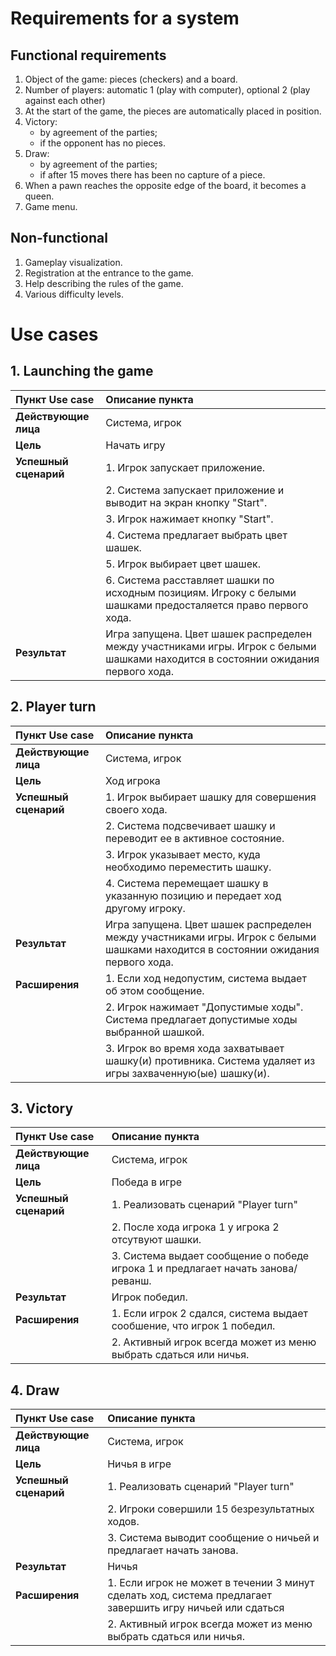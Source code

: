 # Requirements for a system
## Functional requirements
1. Object of the game: pieces (checkers) and a board.
2. Number of players: automatic 1 (play with computer), optional 2 (play against each other)
3. At the start of the game, the pieces are automatically placed in position.
4. Victory: 
    * by agreement of the parties; 
    * if the opponent has no pieces.
5. Draw:
    * by agreement of the parties;
    * if after 15 moves there has been no capture of a piece.
6. When a pawn reaches the opposite edge of the board, it becomes a queen.
7. Game menu.
## Non-functional
1. Gameplay visualization. 
2. Registration at the entrance to the game.
3. Help describing the rules of the game.
4. Various difficulty levels.
# Use cases
## 1. Launching the game
| Пункт Use case | Описание пункта |
|:-----------|:------------|
| __Действующие лица__ | Система, игрок |
| __Цель__ | Начать игру |
| __Успешный сценарий__ | 1. Игрок запускает приложение.
|| 2. Система запускает приложение и выводит на экран кнопку "Start".
|| 3. Игрок нажимает кнопку "Start".
|| 4. Система предлагает выбрать цвет шашек.
|| 5. Игрок выбирает цвет шашек.
|| 6. Система расставляет шашки по исходным позициям. Игроку с белыми шашками предосталяется право первого хода.
| __Результат__ | Игра запущена. Цвет шашек распределен между участниками игры. Игрок с белыми шашками находится в состоянии ожидания первого хода. |
## 2. Player turn
| Пункт Use case | Описание пункта |
|:-----------|:------------|
| __Действующие лица__ | Система, игрок |
| __Цель__ | Ход игрока |
| __Успешный сценарий__ | 1. Игрок выбирает шашку для совершения своего хода.
|| 2. Система подсвечивает шашку и переводит ее в активное состояние. 
|| 3. Игрок указывает место, куда необходимо переместить шашку.
|| 4. Система перемещает шашку в указанную позицию и передает ход другому игроку.
| __Результат__ | Игра запущена. Цвет шашек распределен между участниками игры. Игрок с белыми шашками находится в состоянии ожидания первого хода. |
| __Расширения__ | 1. Если ход недопустим, система выдает об этом сообщение. 
|| 2. Игрок нажимает "Допустимые ходы". Система предлагает допустимые ходы выбранной шашкой.
|| 3. Игрок во время хода захватывает шашку(и) противника. Система удаляет из игры захваченную(ые) шашку(и).
## 3. Victory
| Пункт Use case | Описание пункта |
|:-----------|:------------|
| __Действующие лица__ | Система, игрок |
| __Цель__ | Победа в игре |
| __Успешный сценарий__ | 1. Реализовать сценарий "Player turn"
|| 2. После хода игрока 1 у игрока 2 отсутвуют шашки. 
|| 3. Система выдает сообщение о победе игрока 1 и предлагает начать занова/реванш.
| __Результат__ | Игрок победил. |
| __Расширения__ | 1. Если игрок 2 сдался, система выдает сообшение, что игрок 1 победил. 
|| 2. Активный игрок всегда может из меню выбрать сдаться или ничья.
## 4. Draw
| Пункт Use case | Описание пункта |
|:-----------|:------------|
| __Действующие лица__ | Система, игрок |
| __Цель__ | Ничья в игре |
| __Успешный сценарий__ | 1. Реализовать сценарий "Player turn"
|| 2. Игроки совершили 15 безрезультатных ходов.
|| 3. Система выводит сообщение о ничьей и предлагает начать занова.
| __Результат__ | Ничья |
| __Расширения__ | 1. Если игрок не может в течении 3 минут сделать ход, система предлагает завершить игру ничьей или сдаться 
|| 2. Активный игрок всегда может из меню выбрать сдаться или ничья.

